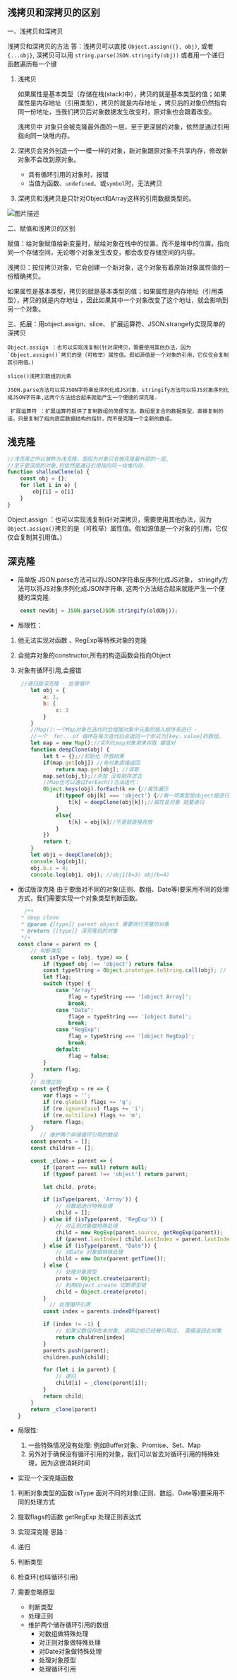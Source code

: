 ## 浅拷贝和深拷贝的区别

一、浅拷贝和深拷贝

浅拷贝和深拷贝的方法 答：浅拷贝可以直接 `Object.assign({}, obj)`, 或者 `{...obj}`, 深拷贝可以用 `string.parse(JSON.stringify(obj))` 或者用一个递归函数遍历每一个键

1. 浅拷贝 

   如果属性是基本类型（存储在栈(stack)中），拷贝的就是基本类型的值；如果属性是内存地址（引用类型），拷贝的就是内存地址 ，拷贝后的对象仍然指向同一份地址，当我们拷贝后对象数据发生改变时，原对象也会跟着改变。

   浅拷贝中 对象只会被克隆最外面的一层，至于更深层的对象，依然是通过引用指向同一块堆内存。

2. 深拷贝会另外创造一个一模一样的对象，新对象跟原对象不共享内存，修改新对象不会改到原对象。

   - 具有循环引用的对象时，报错
   - 当值为函数、`undefined`、或`symbol`时，无法拷贝

3. 深拷贝和浅拷贝是只针对Object和Array这样的引用数据类型的。

![图片描述](https://segmentfault.com/img/bVbrl56?w=310&h=227)

二、赋值和浅拷贝的区别

赋值：给对象赋值给新变量时，赋给对象在栈中的位置，而不是堆中的位置。指向同一个存储空间，无论哪个对象发生改变，都会改变存储空间的内容。

浅拷贝：按位拷贝对象，它会创建一个新对象，这个对象有着原始对象属性值的一份精确拷贝。

如果属性是基本类型，拷贝的就是基本类型的值；如果属性是内存地址（引用类型），拷贝的就是内存地址 ，因此如果其中一个对象改变了这个地址，就会影响到另一个对象。

三、拓展：用object.assign、slice、 扩展运算符、JSON.strangefy实现简单的深拷贝

```
Object.assign ：也可以实现浅复制(针对深拷贝，需要使用其他办法，因为 `Object.assign()`拷贝的是（可枚举）属性值。假如源值是一个对象的引用，它仅仅会复制其引用值。)

slice()浅拷贝数组的元素

JSON.parse方法可以将JSON字符串反序列化成JS对象，stringify方法可以将JS对象序列化成JSON字符串,这两个方法结合起来就能产生一个便捷的深克隆.

 扩展运算符 ：扩展运算符提供了复制数组的简便写法。数组是复合的数据类型，直接复制的话，只是复制了指向底层数据结构的指针，而不是克隆一个全新的数组。
```

## 浅克隆

```javascript
//浅克隆之所以被称为浅克隆，是因为对象只会被克隆最外部的一层,
//至于更深层的对象,则依然是通过引用指向同一块堆内存.
function shallowClone(o) {
    const obj = {};
    for (let i in o) {
        obj[i] = o[i]
    }
}
```

Object.assign ：也可以实现浅复制(针对深拷贝，需要使用其他办法，因为 `Object.assign()`拷贝的是（可枚举）属性值。假如源值是一个对象的引用，它仅仅会复制其引用值。)

## 深克隆

- 简单版
    JSON.parse方法可以将JSON字符串反序列化成JS对象，
    stringify方法可以将JS对象序列化成JSON字符串,
    这两个方法结合起来就能产生一个便捷的深克隆.
```js
    const newObj = JSON.parse(JSON.stringify(oldObj));
```
- 局限性：
1. 他无法实现对函数 、RegExp等特殊对象的克隆

2. 会抛弃对象的constructor,所有的构造函数会指向Object

3. 对象有循环引用,会报错

   ```javascript
    //递归版深克隆 - 处理循环
       let obj = {
           a: 1,
           b: {
               c: 3
           }
       }
       //Map():一个Map对象在迭代时会根据对象中元素的插入顺序来进行 — 
       //一个  for...of 循环在每次迭代后会返回一个形式为[key，value]的数组。
       let map = new Map();//实列化map对象用来存取 键值对
       function deepClone(obj) {
           let t = {};//初始化 存放结果
           if(map.get[obj]) //有对象直接返回
               return map.get[obj]; //读取
           map.set(obj,t);//添加 没有就存进去
           //Map也可以通过forEach()方法迭代：
           Object.keys(obj).forEach(k => {//属性遍历
               if(typeof obj[k] === 'object') {//每一项类型是object就进行递归
                   t[k] = deepClone(obj[k]);//属性是对象 就要递归
               }
               else{
                   t[k] = obj[k]//不是就直接存放
               }
           })
           return t;
       }
       let obj1 = deepClone(obj);
       console.log(obj1);
       obj.b.c = 4;
       console.log(obj1, obj); //obj1(b=3) obj(b=4)
   ```

   

- 面试版深克隆
  由于要面对不同的对象(正则、数组、Date等)要采用不同的处理方式，我们需要实现一个对象类型判断函数。

  ```javascript
    /**
   * deep clone
   * @param {[type]} parent object 需要进行克隆的对象
   * @return {[type]} 深克隆后的对象
   */·
  const clone = parent => {
      // 判断类型
      const isType = (obj, type) => {
          if (typeof obj !== 'object') return false
          const typeString = Object.prototype.toString.call(obj); // 类型判断
          let flag;
          switch (type) {
              case "Array":
                  flag = typeString === '[object Array]';
                  break;
              case "Date":
                  flage = typeString === '[object Date]';
                  break;
              case "RegExp":
                  flag = typeString === '[object RegExp]';
                  break;
              default:
                  flag = false;
          }
          return flag;
      }
      // 处理正则
      const getRegExp = re => {
          var flags = '';
          if (re.global) flags += 'g';
          if (re.ignoreCase) flags += 'i';
          if (re.multiline) flags += 'm';
          return flags;
      }
         // 维护两个存储循环引用的数组
      const parents = [];
      const children = [];
  
      const _clone = parent => {
          if (parent === null) return null;
          if (typeof parent !== 'object') return parent;
  
          let child, proto;
  
          if (isType(parent, 'Array')) {
              // 对数组进行特殊处理
              child = [];
          } else if (isType(parent, 'RegExp')) {
              // 对正则对象做特殊处理
              child = new RegExp(parent.source, getRegExp(parent));
              if (parent.lastIndex) child.lastIndex = parent.lastIndex;
          } else if (isType(parent, "Date")) {
              // 对Date 对象做特殊处理
              child = new Date(parent.getTime());
          } else {
              // 处理对象原型
              proto = Object.create(parent);
              // 利用Object.create 切断原型链
              child = Object.create(proto);
          }
            // 处理循环引用
          const index = parents.indexOf(parent)
  
          if (index != -1) {
              // 如果父数组存在本对象, 说明之前已经被引用过， 直接返回此对象
              return chuldren[index]
          }
          parents.push(parent);
          children.push(child);
  
          for (let i in parent) {
              // 递归
              child[i] = _clone(parent[i]);
          }
          return child;
      }
      return _clone(parent)
  }
  
  
  ```

- 局限性:

  1. 一些特殊情况没有处理: 例如Buffer对象、Promise、Set、Map
  2. 另外对于确保没有循环引用的对象，我们可以省去对循环引用的特殊处理，因为这很消耗时间

- 实现一个深克隆函数
1. 判断对象类型的函数  isType
    面对不同的对象(正则、数组、Date等)要采用不同的处理方式
2. 提取flags的函数  getRegExp 处理正则表达式
3. 实现深克隆
思路：
1. 递归
2. 判断类型
3. 检查环(也叫循环引用)
4. 需要忽略原型

    - 判断类型
    - 处理正则
    - 维护两个储存循环引用的数组
        - 对数组做特殊处理
        - 对正则对象做特殊处理
        - 对Date对象做特殊处理
        - 处理对象原型
        - 处理循环引用